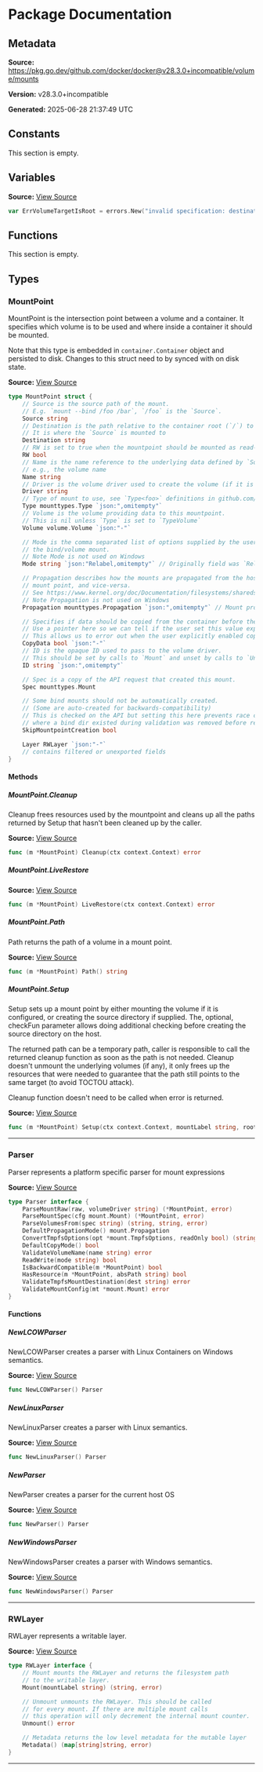 # Package Documentation

## Metadata

**Source:** https://pkg.go.dev/github.com/docker/docker@v28.3.0+incompatible/volume/mounts

**Version:** v28.3.0+incompatible

**Generated:** 2025-06-28 21:37:49 UTC

## Constants

This section is empty.

## Variables

**Source:** [View Source](https://github.com/docker/docker/blob/v28.3.0/volume/mounts/parser.go#L12)

```go
var ErrVolumeTargetIsRoot = errors.New("invalid specification: destination can't be '/'")
```

## Functions

This section is empty.

## Types

### MountPoint

MountPoint is the intersection point between a volume and a container. It
specifies which volume is to be used and where inside a container it should
be mounted.

Note that this type is embedded in `container.Container` object and persisted to disk.
Changes to this struct need to by synced with on disk state.

**Source:** [View Source](https://github.com/docker/docker/blob/v28.3.0/volume/mounts/mounts.go#L42)  

```go
type MountPoint struct {
	// Source is the source path of the mount.
	// E.g. `mount --bind /foo /bar`, `/foo` is the `Source`.
	Source string
	// Destination is the path relative to the container root (`/`) to the mount point
	// It is where the `Source` is mounted to
	Destination string
	// RW is set to true when the mountpoint should be mounted as read-write
	RW bool
	// Name is the name reference to the underlying data defined by `Source`
	// e.g., the volume name
	Name string
	// Driver is the volume driver used to create the volume (if it is a volume)
	Driver string
	// Type of mount to use, see `Type<foo>` definitions in github.com/docker/docker/api/types/mount
	Type mounttypes.Type `json:",omitempty"`
	// Volume is the volume providing data to this mountpoint.
	// This is nil unless `Type` is set to `TypeVolume`
	Volume volume.Volume `json:"-"`

	// Mode is the comma separated list of options supplied by the user when creating
	// the bind/volume mount.
	// Note Mode is not used on Windows
	Mode string `json:"Relabel,omitempty"` // Originally field was `Relabel`"

	// Propagation describes how the mounts are propagated from the host into the
	// mount point, and vice-versa.
	// See https://www.kernel.org/doc/Documentation/filesystems/sharedsubtree.txt
	// Note Propagation is not used on Windows
	Propagation mounttypes.Propagation `json:",omitempty"` // Mount propagation string

	// Specifies if data should be copied from the container before the first mount
	// Use a pointer here so we can tell if the user set this value explicitly
	// This allows us to error out when the user explicitly enabled copy but we can't copy due to the volume being populated
	CopyData bool `json:"-"`
	// ID is the opaque ID used to pass to the volume driver.
	// This should be set by calls to `Mount` and unset by calls to `Unmount`
	ID string `json:",omitempty"`

	// Spec is a copy of the API request that created this mount.
	Spec mounttypes.Mount

	// Some bind mounts should not be automatically created.
	// (Some are auto-created for backwards-compatibility)
	// This is checked on the API but setting this here prevents race conditions.
	// where a bind dir existed during validation was removed before reaching the setup code.
	SkipMountpointCreation bool

	Layer RWLayer `json:"-"`
	// contains filtered or unexported fields
}
```

#### Methods

##### MountPoint.Cleanup

Cleanup frees resources used by the mountpoint and cleans up all the paths
returned by Setup that hasn't been cleaned up by the caller.

**Source:** [View Source](https://github.com/docker/docker/blob/v28.3.0/volume/mounts/mounts.go#L104)  

```go
func (m *MountPoint) Cleanup(ctx context.Context) error
```

##### MountPoint.LiveRestore

**Source:** [View Source](https://github.com/docker/docker/blob/v28.3.0/volume/mounts/mounts.go#L269)  

```go
func (m *MountPoint) LiveRestore(ctx context.Context) error
```

##### MountPoint.Path

Path returns the path of a volume in a mount point.

**Source:** [View Source](https://github.com/docker/docker/blob/v28.3.0/volume/mounts/mounts.go#L296)  

```go
func (m *MountPoint) Path() string
```

##### MountPoint.Setup

Setup sets up a mount point by either mounting the volume if it is
configured, or creating the source directory if supplied.
The, optional, checkFun parameter allows doing additional checking
before creating the source directory on the host.

The returned path can be a temporary path, caller is responsible to
call the returned cleanup function as soon as the path is not needed.
Cleanup doesn't unmount the underlying volumes (if any), it only
frees up the resources that were needed to guarantee that the path
still points to the same target (to avoid TOCTOU attack).

Cleanup function doesn't need to be called when error is returned.

**Source:** [View Source](https://github.com/docker/docker/blob/v28.3.0/volume/mounts/mounts.go#L158)  

```go
func (m *MountPoint) Setup(ctx context.Context, mountLabel string, rootIDs idtools.Identity, checkFun func(m *MountPoint) error) (mountPath string, cleanup func(context.Context) error, retErr error)
```

---

### Parser

Parser represents a platform specific parser for mount expressions

**Source:** [View Source](https://github.com/docker/docker/blob/v28.3.0/volume/mounts/parser.go#L29)  

```go
type Parser interface {
	ParseMountRaw(raw, volumeDriver string) (*MountPoint, error)
	ParseMountSpec(cfg mount.Mount) (*MountPoint, error)
	ParseVolumesFrom(spec string) (string, string, error)
	DefaultPropagationMode() mount.Propagation
	ConvertTmpfsOptions(opt *mount.TmpfsOptions, readOnly bool) (string, error)
	DefaultCopyMode() bool
	ValidateVolumeName(name string) error
	ReadWrite(mode string) bool
	IsBackwardCompatible(m *MountPoint) bool
	HasResource(m *MountPoint, absPath string) bool
	ValidateTmpfsMountDestination(dest string) error
	ValidateMountConfig(mt *mount.Mount) error
}
```

#### Functions

##### NewLCOWParser

NewLCOWParser creates a parser with Linux Containers on Windows semantics.

**Source:** [View Source](https://github.com/docker/docker/blob/v28.3.0/volume/mounts/lcow_parser.go#L14)  

```go
func NewLCOWParser() Parser
```

##### NewLinuxParser

NewLinuxParser creates a parser with Linux semantics.

**Source:** [View Source](https://github.com/docker/docker/blob/v28.3.0/volume/mounts/linux_parser.go#L15)  

```go
func NewLinuxParser() Parser
```

##### NewParser

NewParser creates a parser for the current host OS

**Source:** [View Source](https://github.com/docker/docker/blob/v28.3.0/volume/mounts/parser.go#L45)  

```go
func NewParser() Parser
```

##### NewWindowsParser

NewWindowsParser creates a parser with Windows semantics.

**Source:** [View Source](https://github.com/docker/docker/blob/v28.3.0/volume/mounts/windows_parser.go#L15)  

```go
func NewWindowsParser() Parser
```

---

### RWLayer

RWLayer represents a writable layer.

**Source:** [View Source](https://github.com/docker/docker/blob/v28.3.0/volume/mounts/mounts.go#L22)  

```go
type RWLayer interface {
	// Mount mounts the RWLayer and returns the filesystem path
	// to the writable layer.
	Mount(mountLabel string) (string, error)

	// Unmount unmounts the RWLayer. This should be called
	// for every mount. If there are multiple mount calls
	// this operation will only decrement the internal mount counter.
	Unmount() error

	// Metadata returns the low level metadata for the mutable layer
	Metadata() (map[string]string, error)
}
```

---

